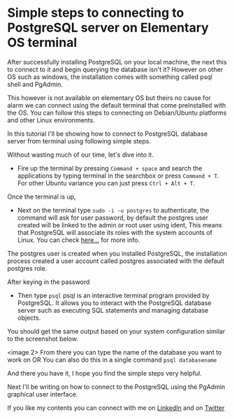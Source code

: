 # Simple steps to connecting to PostgreSQL server on Elementary OS terminal

After successfully installing PostgreSQL on your local machine, the next this to connect to it and begin querying the database isn't it?  However on other OS such as windows, the installation comes with something called psql shell and PgAdmin.

This however is not available on elementary OS but theirs no cause for alarm we can connect using the default terminal that come preinstalled with the OS. You can follow this steps to connecting on Debian/Ubuntu platforms and other Linux environments.

In this tutorial I'll be showing how to connect to PostgreSQL database server from terminal using following simple steps.

Without wasting much of our time, let's dive into it.

-  Fire up the terminal by pressing `Command + space` and search the applications by typing terminal in the searchbox or press `Command + T`. For other Ubuntu variance you can just press `Ctrl + Alt + T`.

Once the terminal is up, 
-  Next on the terminal type `sudo -i -u postgres` to authenticate, the command will ask for user password, by default the postgres user created will be linked to the admin or root user using ident, This means that PostgreSQL will associate its roles with the system accounts of Linux. You can check [here...](https://www.postgresqltutorial.com/install-postgresql-linux/) for more info.

The postgres user is created when you installed PostgreSQL, the installation process created a user account called postgres associated with the default postgres role.

After keying in the password

- Then type `psql`
psql is an interactive terminal program provided by PostgreSQL. It allows you to interact with the PostgreSQL database server such as executing SQL statements and managing database objects.

You should get the same output based on your system configuration similar to the screenshot below.

<image 2>
From there you can type the name of the database you want to work on
OR
You can also do this in a single command
`psql databasename` 

And there you have it, I hope you find the simple steps very helpful.

Next I'll be writing on how to connect to the PostgreSQL using the PgAdmin graphical user interface.

If you like my contents you can connect with me on [LinkedIn](https://www.linkedin.com/in/ola-ishola/) and on [Twitter](https://twitter.com/Orlaish)







